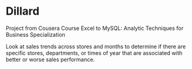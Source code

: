 # Dillard

Project from Cousera Course Excel to MySQL: Analytic Techniques for Business Specialization

Look at sales trends across stores and months to determine if there
are specific stores, departments, or times of year that are associated with better or worse sales
performance.
